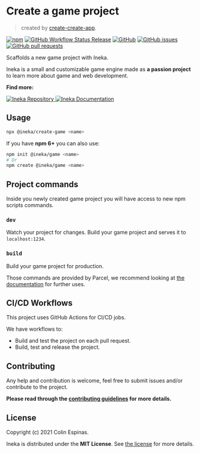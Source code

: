 # Create a game project
> created by [create-create-app](https://github.com/uetchy/create-create-app).

<a href="https://www.npmjs.com/package/@ineka/create-game"><img alt="npm" src="https://img.shields.io/npm/v/@ineka/create-game?style=for-the-badge"></a>
<a href="https://github.com/ineka-dev/create-game/actions/workflows/release.yml"><img alt="GitHub Workflow Status Release" src="https://img.shields.io/github/workflow/status/ineka-dev/create-game/Release?logo=github&style=for-the-badge"></a>
<a href="https://github.com/ineka-dev/create-game/blob/master/LICENSE"><img alt="GitHub" src="https://img.shields.io/github/license/ineka-dev/create-game?color=black&style=for-the-badge"></a>
<a href="https://github.com/ineka-dev/create-game/issues"><img alt="GitHub issues" src="https://img.shields.io/github/issues-raw/ineka-dev/create-game?style=for-the-badge">
</a>
<a href="https://github.com/ineka-dev/create-game/pulls"><img alt="GitHub pull requests" src="https://img.shields.io/github/issues-pr-raw/ineka-dev/create-game?style=for-the-badge"></a>

Scaffolds a new game project with Ineka.

Ineka is a small and customizable game engine made as **a passion project** to learn more about game and web development.

**Find more:**

<a href="https://github.com/ineka-dev/engine"><img alt="Ineka Repository" src="https://img.shields.io/badge/-REPOSITORY-333DFF?style=flat-square&logo=github">
</a>
<a href="https://ineka-dev.github.io/engine/"><img alt="Ineka Documentation" src="https://img.shields.io/badge/-DOCUMENTATION-333DFF?style=flat-square&logo=gitbook&logoColor=white"></a>

## Usage
```bash
npx @ineka/create-game <name>
```

If you have **npm 6+** you can also use:
```bash
npm init @ineka/game <name>
# Or
npm create @ineka/game <name>
```

## Project commands

Inside you newly created game project you will have access to new npm scripts commands.

### `dev`

Watch your project for changes.
Build your game project and serves it to `localhost:1234`.

### `build`

Build your game project for production.

Those commands are provided by Parcel, we recommend looking at [the documentation](https://parceljs.org/docs/) for further uses.

## CI/CD Workflows

This project uses GitHub Actions for CI/CD jobs.

We have workflows to:
- Build and test the project on each pull request.
- Build, test and release the project.

## Contributing
Any help and contribution is welcome, feel free to submit issues and/or contribute to the project.

**Please read through the [contributing guidelines](./.github/CONTRIBUTING.md) for more details.**

## License

Copyright (c) 2021 Colin Espinas.

Ineka is distributed under the **MIT License**. See [the license](./LICENSE) for more details.